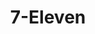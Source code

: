 ---
title: "7-Eleven"
url: /fort-worth/7-eleven-summer-creek-road-mcpherson-boulevard/
shop: convenience
---
